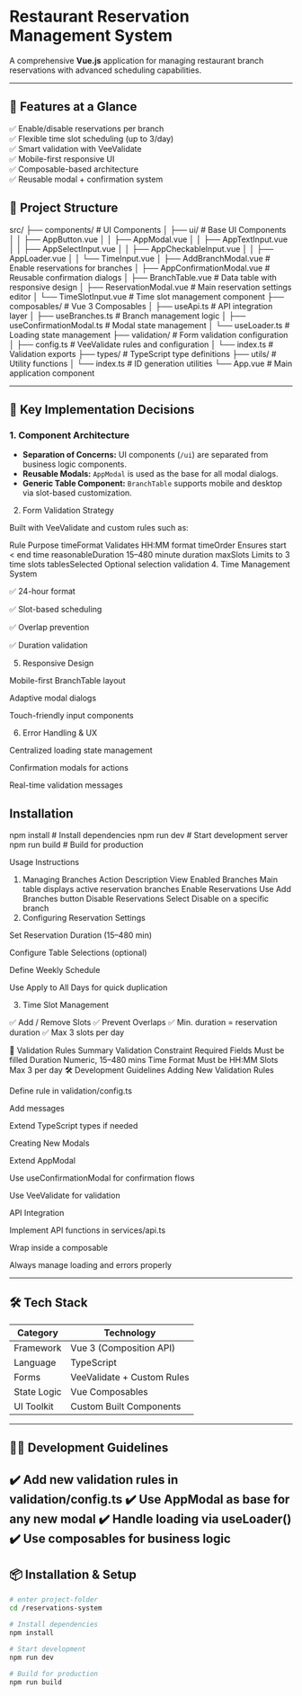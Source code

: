# Restaurant Reservation Management System

A comprehensive **Vue.js** application for managing restaurant branch reservations with advanced scheduling capabilities.

---
## 🚀 Features at a Glance

✅ Enable/disable reservations per branch  
✅ Flexible time slot scheduling (up to 3/day)  
✅ Smart validation with VeeValidate  
✅ Mobile-first responsive UI  
✅ Composable-based architecture  
✅ Reusable modal + confirmation system  
## 📁 Project Structure

src/
├── components/ # UI Components
│ ├── ui/ # Base UI Components
│ │ ├── AppButton.vue
│ │ ├── AppModal.vue
│ │ ├── AppTextInput.vue
│ │ ├── AppSelectInput.vue
│ │ ├── AppCheckableInput.vue
│ │ ├── AppLoader.vue
│ │ └── TimeInput.vue
│ ├── AddBranchModal.vue # Enable reservations for branches
│ ├── AppConfirmationModal.vue # Reusable confirmation dialogs
│ ├── BranchTable.vue # Data table with responsive design
│ ├── ReservationModal.vue # Main reservation settings editor
│ └── TimeSlotInput.vue # Time slot management component
├── composables/ # Vue 3 Composables
│ ├── useApi.ts # API integration layer
│ ├── useBranches.ts # Branch management logic
│ ├── useConfirmationModal.ts # Modal state management
│ └── useLoader.ts # Loading state management
├── validation/ # Form validation configuration
│ ├── config.ts # VeeValidate rules and configuration
│ └── index.ts # Validation exports
├── types/ # TypeScript type definitions
├── utils/ # Utility functions
│ └── index.ts # ID generation utilities
└── App.vue # Main application component


---

## 🎯 Key Implementation Decisions

### 1. Component Architecture

- **Separation of Concerns:** UI components (`/ui`) are separated from business logic components.
- **Reusable Modals:** `AppModal` is used as the base for all modal dialogs.
- **Generic Table Component:** `BranchTable` supports mobile and desktop via slot-based customization.




2. Form Validation Strategy

Built with VeeValidate and custom rules such as:

Rule	Purpose
timeFormat	Validates HH:MM format
timeOrder	Ensures start < end time
reasonableDuration	15–480 minute duration
maxSlots	Limits to 3 time slots
tablesSelected	Optional selection validation
4. Time Management System

✅ 24-hour format

✅ Slot-based scheduling

✅ Overlap prevention

✅ Duration validation

5. Responsive Design

Mobile-first BranchTable layout

Adaptive modal dialogs

Touch-friendly input components

6. Error Handling & UX

Centralized loading state management

Confirmation modals for actions

Real-time validation messages

## Installation
npm install        # Install dependencies
npm run dev        # Start development server
npm run build      # Build for production

Usage Instructions
1. Managing Branches
Action	Description
View Enabled Branches	Main table displays active reservation branches
Enable Reservations	Use Add Branches button
Disable Reservations	Select Disable on a specific branch
2. Configuring Reservation Settings

Set Reservation Duration (15–480 min)

Configure Table Selections (optional)

Define Weekly Schedule

Use Apply to All Days for quick duplication

3. Time Slot Management

✅ Add / Remove Slots
✅ Prevent Overlaps
✅ Min. duration = reservation duration
✅ Max 3 slots per day

🔎 Validation Rules Summary
Validation	Constraint
Required Fields	Must be filled
Duration	Numeric, 15–480 mins
Time Format	Must be HH:MM
Slots	Max 3 per day
🛠 Development Guidelines
Adding New Validation Rules

Define rule in validation/config.ts

Add messages

Extend TypeScript types if needed

Creating New Modals

Extend AppModal

Use useConfirmationModal for confirmation flows

Use VeeValidate for validation

API Integration

Implement API functions in services/api.ts

Wrap inside a composable

Always manage loading and errors properly


---

## 🛠️ Tech Stack

| Category     | Technology |
|--------------|------------|
| Framework    | Vue 3 (Composition API) |
| Language     | TypeScript |
| Forms        | VeeValidate + Custom Rules |
| State Logic  | Vue Composables |
| UI Toolkit   | Custom Built Components |

---
## 👨‍💻 Development Guidelines

✔️ Add new validation rules in validation/config.ts
✔️ Use AppModal as base for any new modal
✔️ Handle loading via useLoader()
✔️ Use composables for business logic
---

## 📦 Installation & Setup

```bash
# enter project-folder
cd /reservations-system

# Install dependencies
npm install

# Start development
npm run dev

# Build for production
npm run build



